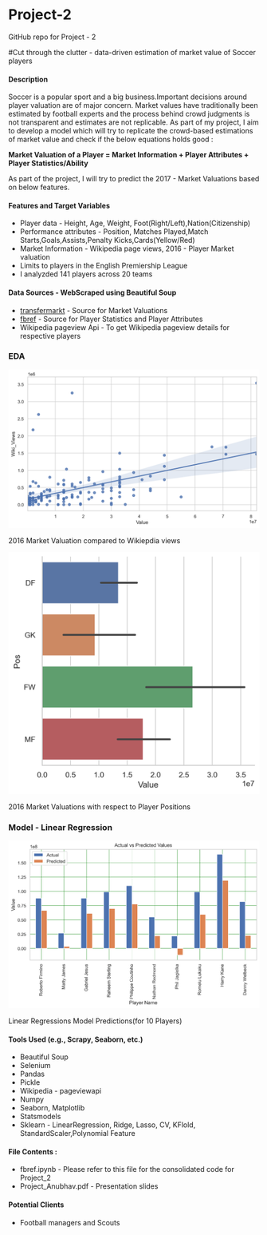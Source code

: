 # Project-2
GitHub repo for Project - 2

#Cut through the clutter - data-driven estimation of market value of Soccer players

#### Description
Soccer is a popular sport and a big business.Important decisions around player valuation are of major concern. Market values have traditionally been estimated by football experts and the process behind crowd judgments is not transparent and estimates are not replicable. As part of my project, I aim to develop a model which will try to replicate the crowd-based estimations of market value and check if the below equations holds good :

**Market Valuation of a Player = Market Information + Player Attributes + Player Statistics/Ability**

As part of the project, I will try to predict the 2017 - Market Valuations based on below features.

#### Features and Target Variables

* Player data -  Height, Age, Weight, Foot(Right/Left),Nation(Citizenship)
* Performance attributes - Position, Matches Played,Match Starts,Goals,Assists,Penalty Kicks,Cards(Yellow/Red)
* Market Information - Wikipedia page views, 2016 - Player Market valuation
* Limits to players in the English Premiership League
* I analyzded 141 players across 20 teams

#### Data Sources - WebScraped using Beautiful Soup
* [transfermarkt](https://www.transfermarkt.us/) - Source for Market Valuations
* [fbref](https://fbref.com/en/)  - Source for Player Statistics and Player Attributes
* Wikipedia pageview Api - To get Wikipedia pageview details for respective players

### EDA 


![](https://github.com/anubhavpar/Project_2/blob/main/Wiki_Views.png)

2016 Market Valuation compared to Wikiepdia views

![](https://github.com/anubhavpar/Project_2/blob/main/Images/Pos.png)

2016 Market Valuations with respect to Player Positions


### Model - Linear Regression

![](https://github.com/anubhavpar/Project_2/blob/main/Images/AVP.png)

Linear Regressions Model Predictions(for 10 Players)


#### Tools Used (e.g., Scrapy, Seaborn, etc.)
* Beautiful Soup 
* Selenium
* Pandas
* Pickle
* Wikipedia - pageviewapi
* Numpy
* Seaborn, Matplotlib
* Statsmodels 
* Sklearn - LinearRegression, Ridge, Lasso, CV, KFlold, StandardScaler,Polynomial Feature


#### File Contents :
* fbref.ipynb - Please refer to this file for the consolidated code for Project_2
* Project_Anubhav.pdf - Presentation slides

#### Potential Clients

 * Football managers and Scouts 


 


